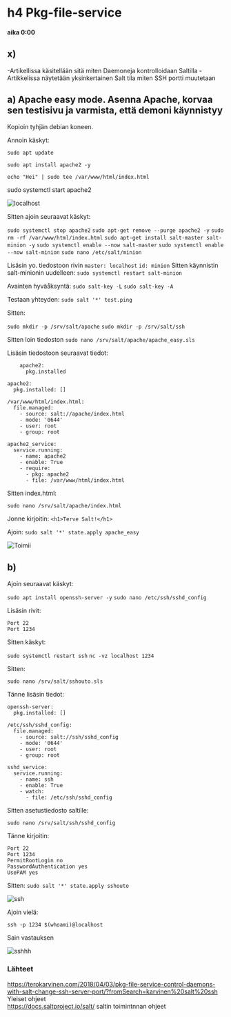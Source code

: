 # h4 Pkg-file-service

#### aika 0:00

## x)
-Artikellissa käsitellään sitä miten Daemoneja kontrolloidaan Saltilla
-Artikkelissa näytetään yksinkertainen Salt tila miten SSH portti muutetaan

## a) Apache easy mode. Asenna Apache, korvaa sen testisivu ja varmista, että demoni käynnistyy



Kopioin tyhjän debian koneen.

Annoin käskyt:

`sudo apt update`

`sudo apt install apache2 -y`

`echo "Hei" | sudo tee /var/www/html/index.html`

sudo systemctl start apache2

![localhost](https://github.com/Gerathh/palvelintenhallinta/blob/main/h41.png "localhost")

Sitten ajoin seuraavat käskyt:

`sudo systemctl stop apache2`
`sudo apt-get remove --purge apache2 -y`
`sudo rm -rf /var/www/html/index.html`
`sudo apt-get install salt-master salt-minion -y` 
`sudo systemctl enable --now salt-master`
`sudo systemctl enable --now salt-minion`
`sudo nano /etc/salt/minion`

Lisäsin yo. tiedostoon rivin
`master: localhost`
`id: minion`
Sitten käynnistin salt-minionin uudelleen:
`sudo systemctl restart salt-minion`

Avainten hyväåksyntä:
`sudo salt-key -L`
`sudo salt-key -A`

Testaan yhteyden:
`sudo salt '*' test.ping`

Sitten:

`sudo mkdir -p /srv/salt/apache`
`sudo mkdir -p /srv/salt/ssh`

Sitten loin tiedoston
`sudo nano /srv/salt/apache/apache_easy.sls`

Lisäsin tiedostoon seuraavat tiedot:
    
        apache2:
          pkg.installed
        
    apache2:
      pkg.installed: []
    
    /var/www/html/index.html:
      file.managed:
        - source: salt://apache/index.html
        - mode: '0644'
        - user: root
        - group: root
    
    apache2_service:
      service.running:
        - name: apache2
        - enable: True
        - require:
          - pkg: apache2
          - file: /var/www/html/index.html
        
    
Sitten index.html:

`sudo nano /srv/salt/apache/index.html`

Jonne kirjoitin:
`<h1>Terve Salt!</h1>`


Ajoin:
`sudo salt '*' state.apply apache_easy`

![Toimii](https://github.com/Gerathh/palvelintenhallinta/blob/main/42.png "Toimii")

## b)

Ajoin seuraavat käskyt:

`sudo apt install openssh-server -y`
`sudo nano /etc/ssh/sshd_config`

Lisäsin rivit:

    Port 22
    Port 1234
    

Sitten käskyt:

`sudo systemctl restart ssh`
`nc -vz localhost 1234`

Sitten:

`sudo nano /srv/salt/sshouto.sls`

Tänne lisäsin tiedot:

    openssh-server:
      pkg.installed: []
    
    /etc/ssh/sshd_config:
      file.managed:
        - source: salt://ssh/sshd_config
        - mode: '0644'
        - user: root
        - group: root
    
    sshd_service:
      service.running:
        - name: ssh
        - enable: True
        - watch:
          - file: /etc/ssh/sshd_config
    


Sitten asetustiedosto saltille:

`sudo nano /srv/salt/ssh/sshd_config`


Tänne kirjoitin:

    Port 22
    Port 1234
    PermitRootLogin no
    PasswordAuthentication yes
    UsePAM yes
    

Sitten:
`sudo salt '*' state.apply sshouto`

![ssh](https://github.com/Gerathh/palvelintenhallinta/blob/main/44.png "ssh")

Ajoin vielä:

`ssh -p 1234 $(whoami)@localhost`

Sain vastauksen 


![sshhh](https://github.com/Gerathh/palvelintenhallinta/blob/main/45.png "sshhh")


### Lähteet

https://terokarvinen.com/2018/04/03/pkg-file-service-control-daemons-with-salt-change-ssh-server-port/?fromSearch=karvinen%20salt%20ssh   Yleiset ohjeet   
https://docs.saltproject.io/salt/  saltin toimintnnan ohjeet


